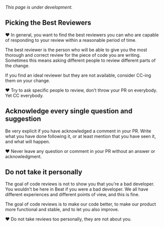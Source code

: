 _This page is under development._

## Picking the Best Reviewers 
♥ In general, you want to find the best reviewers you can who are capable of responding to your review within a reasonable period of time.

The best reviewer is the person who will be able to give you the most thorough and correct review for the piece of code you are writing. Sometimes this means asking different people to review different parts of the change.

If you find an ideal reviewer but they are not available, consider CC-ing them on your change.

♥ Try to ask specific people to review, don't throw your PR on everybody. Yet CC everybody.

## Acknowledge every single question and suggestion
Be very explicit if you have acknowledged a comment in your PR. Write what you have done following it, or at least mention that you have seen it, and what will happen.

♥ Never leave any question or comment in your PR without an answer or acknowledgment.

## Do not take it personally
The goal of code reviews is not to show you that you're a bad developer. You wouldn't be here in Beat if you were a bad developer. We all have different experiences and different points of view, and this is fine.

The goal of code reviews is to make our code better, to make our product more functional and stable, and to let you also improve.

♥ Do not take reviews too personally, they are not about you.
